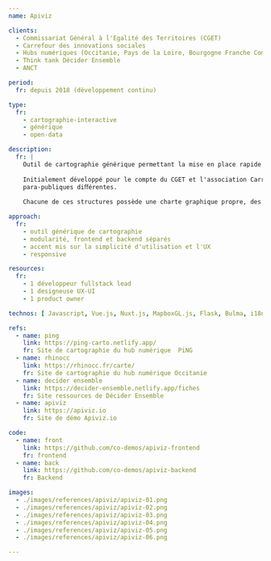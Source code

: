 ```yaml
---
name: Apiviz

clients: 
  - Commissariat Général à l'Egalité des Territoires (CGET)
  - Carrefour des innovations sociales
  - Hubs numériques (Occitanie, Pays de la Loire, Bourgogne Franche Comté)
  - Think tank Décider Ensemble 
  - ANCT

period: 
  fr: depuis 2018 (développement continu)

type:
  fr:
    - cartographie-interactive 
    - générique 
    - open-data

description:
  fr: |
    Outil de cartographie générique permettant la mise en place rapide de sites complets de valorisation de données : cartographie, ﬁches détaillées, ﬁltres, liste de ﬁches, pages statiques, export csv des données...
    
    Initialement développé pour le compte du CGET et l'association Carrefour des Innovations sociales, Apiviz sert aujourd'hui d'outil de cartographie interactive pour 6 structures 
    para-publiques diﬀérentes. 
    
    Chacune de ces structures possède une charte graphique propre, des données structurées diﬀéremment, et des contenus textes spéciﬁques. 

approach:
  fr: 
    - outil générique de cartographie
    - modularité, frontend et backend séparés
    - accent mis sur la simplicité d'utilisation et l'UX 
    - responsive

resources:
  fr: 
    - 1 développeur fullstack lead 
    - 1 designeuse UX-UI
    - 1 product owner

technos: [ Javascript, Vue.js, Nuxt.js, MapboxGL.js, Flask, Bulma, i18n ]

refs:
  - name: ping
    link: https://ping-carto.netlify.app/
    fr: Site de cartographie du hub numérique  PiNG 
  - name: rhinocc
    link: https://rhinocc.fr/carte/
    fr: Site de cartographie du hub numérique Occitanie 
  - name: decider ensemble
    link: https://decider-ensemble.netlify.app/fiches
    fr: Site ressources de Décider Ensemble
  - name: apiviz
    link: https://apiviz.io
    fr: Site de démo Apiviz.io

code:
  - name: front
    link: https://github.com/co-demos/apiviz-frontend
    fr: frontend
  - name: back
    link: https://github.com/co-demos/apiviz-backend
    fr: Backend

images:
  - ./images/references/apiviz/apiviz-01.png
  - ./images/references/apiviz/apiviz-02.png
  - ./images/references/apiviz/apiviz-03.png
  - ./images/references/apiviz/apiviz-04.png
  - ./images/references/apiviz/apiviz-05.png
  - ./images/references/apiviz/apiviz-06.png

---
```

